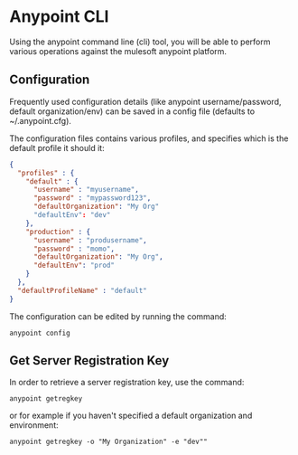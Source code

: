 # Anypoint CLI

Using the anypoint command line (cli) tool, you will be able to perform various operations against the mulesoft anypoint platform.

## Configuration

Frequently used configuration details (like anypoint username/password, default organization/env) can be saved in a config
file (defaults to ~/.anypoint.cfg).

The configuration files contains various profiles, and specifies which is the default profile it should it:

```json
{
  "profiles" : {
    "default" : {
      "username" : "myusername",
      "password" : "mypassword123",
      "defaultOrganization": "My Org"
      "defaultEnv": "dev"
    },
    "production" : {
      "username" : "produsername",
      "password" : "momo",
      "defaultOrganization": "My Org",
      "defaultEnv": "prod"
    }
  },
  "defaultProfileName" : "default"
}
```

The configuration can be edited by running the command:

```anypoint config``` 

## Get Server Registration Key

In order to retrieve a server registration key, use the command:

```anypoint getregkey```

or for example if you haven't specified a default organization and environment:

```anypoint getregkey -o "My Organization" -e "dev""```
